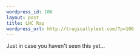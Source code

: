 ```yaml
--- 
wordpress_id: 106
layout: post
title: LHC Rap
wordpress_url: http://tragicallyleet.com/?p=106
---
```

Just in case you haven't seen this yet...

<object width="425" height="344"><param name="movie" value="http://www.youtube.com/v/f6aU-wFSqt0&hl=en&fs=1"></param><param name="allowFullScreen" value="true"></param><embed src="http://www.youtube.com/v/f6aU-wFSqt0&hl=en&fs=1" type="application/x-shockwave-flash" allowfullscreen="true" width="425" height="344"></embed></object>
